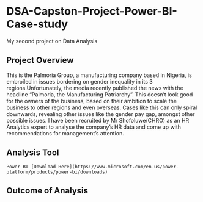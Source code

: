 # DSA-Capston-Project-Power-BI-Case-study
   My second project on Data Analysis

## Project Overview
   This is the Palmoria Group, a manufacturing company based in Nigeria, is embroiled in issues
bordering on gender inequality in its 3 regions.Unfortunately, the media recently
published the news with the headline “Palmoria, the Manufacturing Patriarchy”. This
doesn’t look good for the owners of the business, based on their ambition to scale the
business to other regions and even overseas. Cases like this can only spiral downwards,
revealing other issues like the gender pay gap, amongst other possible issues. I have been recruited by Mr Shofoluwe(CHRO) as an HR Analytics expert to analyse the company’s
HR data and come up with recommendations for management’s attention.

## Analysis Tool
    Power BI [Download Here](https://www.microsoft.com/en-us/power-platform/products/power-bi/downloads)

## Outcome of Analysis

